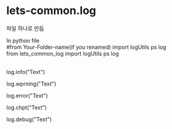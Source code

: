 # lets-common.log
파일 하나로 만듬

<a>In python file</a>
<br>
<a>#from Your-Folder-name(if you renamed) import logUtils ps log</a>
<br>
<a>from lets_common_log import logUtils ps log</a>
<br>
<br>
<p>log.info("Text")</p>
<p>log.wprning("Text")</p>
<p>log.error("Text")</p>
<p>log.chpt("Text")</p>
<p>log.debug("Text")</p>
